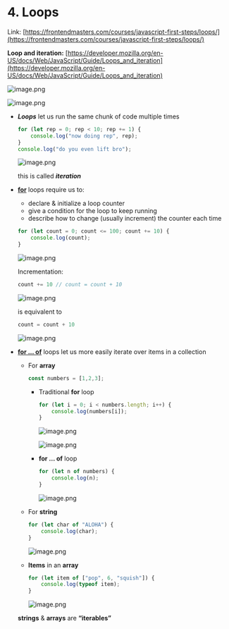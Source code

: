 # 4. Loops

Link: [https://frontendmasters.com/courses/javascript-first-steps/loops/](https://frontendmasters.com/courses/javascript-first-steps/loops/)

**Loop and iteration:** [https://developer.mozilla.org/en-US/docs/Web/JavaScript/Guide/Loops_and_iteration](https://developer.mozilla.org/en-US/docs/Web/JavaScript/Guide/Loops_and_iteration)

![image.png](./image/image_01.png)

![image.png](./image/image_02.png)

- ***Loops*** let us run the same chunk of code multiple times
    
    ```jsx
    for (let rep = 0; rep < 10; rep += 1) {
        console.log("now doing rep", rep);
    }
    console.log("do you even lift bro");
    ```
    
    ![image.png](./image/image_03.png)
    
    this is called ***iteration***
    
- [**for**](https://developer.mozilla.org/en-US/docs/Web/JavaScript/Reference/Statements/for) loops require us to:
    - declare & initialize a loop counter
    - give a condition for the loop to keep running
    - describe how to change (usually increment) the counter each time
    
    ```jsx
    for (let count = 0; count <= 100; count += 10) {
        console.log(count);
    }
    ```
    
    ![image.png](./image/image_04.png)
    
    Incrementation:
    
    ```jsx
    count += 10 // count = count + 10
    ```
    
    ![image.png](./image/image_05.png)
    
    is equivalent to
    
    ```jsx
    count = count + 10
    ```
    
    ![image.png](./image/image_06.png)
    
- [**for ... of**](https://developer.mozilla.org/en-US/docs/Web/JavaScript/Reference/Statements/for...of) loops let us more easily iterate over items in a collection
    - For **array**
        
        ```jsx
        const numbers = [1,2,3];
        ```
        
        - Traditional **for** loop
            
            ```jsx
            for (let i = 0; i < numbers.length; i++) {
                console.log(numbers[i]);
            }
            ```
            
            ![image.png](./image/image_07.png)
            
            ![image.png](./image/image_08.png)
            
        - **for … of** loop
            
            ```jsx
            for (let n of numbers) {
                console.log(n);
            }
            ```
            
            ![image.png](./image/image_07.png)
            
    - For **string**
        
        ```jsx
        for (let char of "ALOHA") {
            console.log(char);
        }
        ```
        
        ![image.png](./image/image_09.png)
        
    - **Items** in an **array**
        
        ```jsx
        for (let item of ["pop", 6, "squish"]) {
            console.log(typeof item);
        }
        ```
        
        ![image.png](./image/image_10.png)
        
    
    **strings** & **arrays** are **“iterables”**